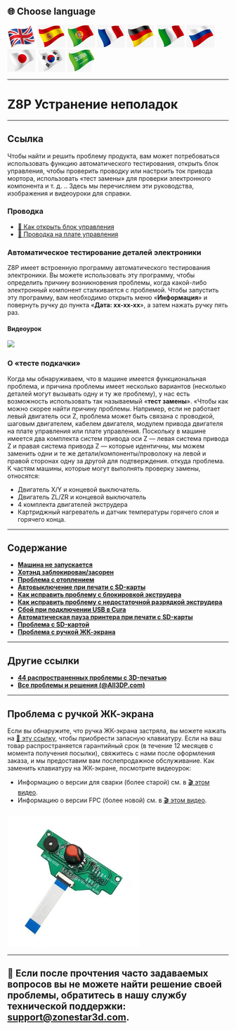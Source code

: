 ## <a id="choose-language">:globe_with_meridians: Choose language </a>
[![](./lanpic/EN.png)](https://github.com/ZONESTAR3D/Z8P/blob/main/Z8P_FAQ/readme.md)
[![](./lanpic/ES.png)](https://github.com/ZONESTAR3D/Z8P/blob/main/Z8P_FAQ/readme-es.md)
[![](./lanpic/PT.png)](https://github.com/ZONESTAR3D/Z8P/blob/main/Z8P_FAQ/readme-pt.md)
[![](./lanpic/FR.png)](https://github.com/ZONESTAR3D/Z8P/blob/main/Z8P_FAQ/readme-fr.md)
[![](./lanpic/DE.png)](https://github.com/ZONESTAR3D/Z8P/blob/main/Z8P_FAQ/readme-de.md)
[![](./lanpic/IT.png)](https://github.com/ZONESTAR3D/Z8P/blob/main/Z8P_FAQ/readme-it.md)
[![](./lanpic/RU.png)](https://github.com/ZONESTAR3D/Z8P/blob/main/Z8P_FAQ/readme-ru.md)
[![](./lanpic/JP.png)](https://github.com/ZONESTAR3D/Z8P/blob/main/Z8P_FAQ/readme-jp.md)
[![](./lanpic/KR.png)](https://github.com/ZONESTAR3D/Z8P/blob/main/Z8P_FAQ/readme-kr.md)
[![](./lanpic/SA.png)](https://github.com/ZONESTAR3D/Z8P/blob/main/Z8P_FAQ/readme-ar.md)

----
# Z8P Устранение неполадок

-----
## Ссылка
Чтобы найти и решить проблему продукта, вам может потребоваться использовать функцию автоматического тестирования, открыть блок управления, чтобы проверить проводку или настроить ток привода мортора, использовать «тест замены» для проверки электронного компонента и т. д. .. Здесь мы перечисляем эти руководства, изображения и видеоуроки для справки.
### Проводка
- [:art: Как открыть блок управления](./pic/OpenControlBox.png)
- [:art: Проводка на плате управления](./pic/Z8P_wiring.png)

### Автоматическое тестирование деталей электроники
Z8P имеет встроенную программу автоматического тестирования электроники. Вы можете использовать эту программу, чтобы определить причину возникновения проблемы, когда какой-либо электронный компонент сталкивается с проблемой. Чтобы запустить эту программу, вам необходимо открыть меню «**Информация**» и повернуть ручку до пункта «**Дата: xx-xx-xx**», а затем нажать ручку пять раз.
#### Видеоурок
[![](https://img.youtube.com/vi/iSsuy2ePWw8/0.jpg)](https://www.youtube.com/watch?v=iSsuy2ePWw8)

### О «тесте подкачки»
Когда мы обнаруживаем, что в машине имеется функциональная проблема, и причина проблемы имеет несколько вариантов (несколько деталей могут вызывать одну и ту же проблему), у нас есть возможность использовать так называемый «**тест замены**». «Чтобы как можно скорее найти причину проблемы.
Например, если не работает левый двигатель оси Z, проблема может быть связана с проводкой, шаговым двигателем, кабелем двигателя, модулем привода двигателя на плате управления или плате управления. Поскольку в машине имеется два комплекта систем привода оси Z — левая система привода Z и правая система привода Z — которые идентичны, мы можем заменить одни и те же детали/компоненты/проволоку на левой и правой сторонах одну за другой для подтверждения. откуда проблема.
К частям машины, которые могут выполнять проверку замены, относятся:
- Двигатель X/Y и концевой выключатель.
- Двигатель ZL/ZR и концевой выключатель
- 4 комплекта двигателей экструдера
- Картриджный нагреватель и датчик температуры горячего слоя и горячего конца.

-----
## Содержание
- **[Машина не запускается](./Issue_of_startup/readme.md)**
- **[Хотэнд заблокирован/засорен](./Issue_mix_color_hotend_clogged/readme.md)**
- **[Проблема с отоплением](./Issue_heating/readme.md)**
- **[Автовыключение при печати с SD-карты](./Issue_auto_shut_down/readme.md)**
- **[Как исправить проблему с блокировкой экструдера](./Issue_extrumer_blocked/readme.md)**
- **[Как исправить проблему с недостаточной разрядкой экструдера](./Issue_of_Extrumer_insufficient_discharge/readme.md)**
- **[Сбой при подключении USB в Cura](./issue_of_connect_USB_in_Cura/readme.md)**
- **[Автоматическая пауза принтера при печати с SD-карты](./Issue_auto_pause/readme.md)**
- **[Проблема с SD-картой](./Issue_not_read_sdcard/readme.md)**
- **[Проблема с ручкой ЖК-экрана](#dwinscreen)**

----
## Другие ссылки
- **[44 распространенных проблемы с 3D-печатью](https://github.com/ZONESTAR3D/Document-and-User-Guide/tree/master/FAQ)**
- **[Все проблемы и решения (@All3DP.com)](https://all3dp.com/1/common-3d-printing-problems-troubleshooting-3d-printer-issues/)**

-----
## <a id="dwinscreen">Проблема с ручкой ЖК-экрана</a>
Если вы обнаружите, что ручка ЖК-экрана застряла, вы можете нажать на [:gift: эту ссылку](https://www.aliexpress.com/item/3256805596235491.html), чтобы приобрести запасную клавиатуру. Если на ваш товар распространяется гарантийный срок (в течение 12 месяцев с момента получения посылки), свяжитесь с нами после оформления заказа, и мы предоставим вам послепродажное обслуживание.
Как заменить клавиатуру на ЖК-экране, посмотрите видеоурок:
- Информацию о версии для сварки (более старой) см. в [:clapper: этом видео](https://youtu.be/Xwfczp3nLOY).
- Информацию о версии FPC (более новой) см. в [:clapper: этом видео](https://youtu.be/z9E6glRZRIQ).
####
![](./pic/keypad.jpg)

-----
## :email: Если после прочтения часто задаваемых вопросов вы не можете найти решение своей проблемы, обратитесь в нашу службу технической поддержки: support@zonestar3d.com.